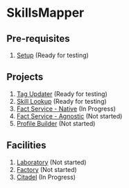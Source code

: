 # SkillsMapper

## Pre-requisites

1. [Setup](./setup/README.md) (Ready for testing)

## Projects

1. [Tag Updater](./tag-updater/README.md) (Ready for testing)
2. [Skill Lookup](./skill-lookup/README.md) (Ready for testing)
3. [Fact Service - Native](./fact-service-native/README.md) (In Progress)
4. [Fact Service - Agnostic](./fact-service-agnostic/README.md) (Not started)
5. [Profile Builder](./profile-builder/README.md) (Not started)

## Facilities

1. [Laboratory](.lab/README.md) (Not started)
2. [Factory](./factory/README.md) (Not started)
3. [Citadel](./citadel/README.md) (In Progress)
